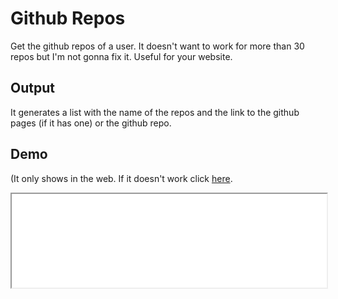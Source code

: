 # Github Repos
Get the github repos of a user. It doesn't want to work for more than 30 repos but I'm not gonna fix it. Useful for your website.

## Output
 It generates a list with the name of the repos and the link to the github pages (if it has one) or the github repo.
 
## Demo
(It only shows in the web. If it doesn't work click [here](./demo/).
 <iframe src="./demo/" width="100%" height="auto">Error loading the demo</iframe>
